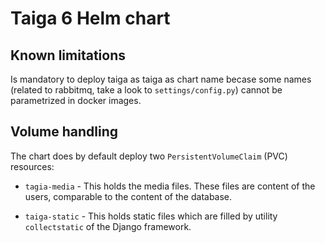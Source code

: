 # Taiga 6 Helm chart


## Known limitations

Is mandatory to deploy taiga as taiga as chart name becase some names (related
to rabbitmq, take a look to `settings/config.py`) cannot be parametrized in
docker images.


## Volume handling

The chart does by default deploy two `PersistentVolumeClaim` (PVC) resources:

- `tagia-media` - This holds the media files. These files are content of the
  users, comparable to the content of the database.

- `taiga-static` - This holds static files which are filled by utility
  `collectstatic` of the Django framework.
